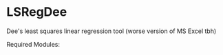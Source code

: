 # LSRegDee
Dee's least squares linear regression tool (worse version of MS Excel tbh)


Required Modules: 
